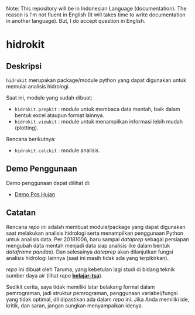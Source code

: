 Note: This repository will be in Indonesian Language (documentation). The reason is I'm not fluent in English (It will takes time to write documentation in another language). But, I do accept question in English. 

# hidrokit

## Deskripsi

`hidrokit` merupakan package/module python yang dapat digunakan untuk memulai analisis hidrologi. 

Saat ini, module yang sudah dibuat:
- `hidrokit.prepkit` : module untuk membaca data mentah, baik dalam bentuk excel ataupun format lainnya.
- `hidrokit.viewkit` : module untuk menampilkan informasi lebih mudah (plotting).

Rencana berikutnya:
- `hidrokit.calckit` : module analisis.

## Demo Penggunaan

Demo penggunaan dapat dilihat di:
- [Demo Pos Hujan](src/Demo%20Pos%20Hujan.ipynb)

## Catatan

Rencana _repo_ ini adalah membuat module/package yang dapat digunakan saat melakukan analisis hidrologi serta menampilkan penggunaan Python untuk analisis data. Per 20181006, baru sampai _dataprep_ sebagai persiapan mengubah data mentah menjadi data siap analisis (ke dalam bentuk _dataframe pandas_). Dan selesainya _dateprep_ akan dilanjutkan fungsi analisis hidrologi lainnya (saat ini masih tidak ada yang terpikirkan). 

_repo_ ini dibuat oleh Taruma, yang kebetulan lagi studi di bidang teknik sumber daya air (lihat _repo_ __[belajar-tsa](https://github.com/taruma/belajar-tsa)__). 

Sedikit cerita, saya tidak memiliki latar belakang formal dalam pemrograman, jadi struktur pemrograman, penggunaan variabel/fungsi yang tidak optimal, dll dipastikan ada dalam _repo_ ini. Jika Anda memiliki ide, kritik, dan saran, jangan sungkan menyampaikan idenya. 
